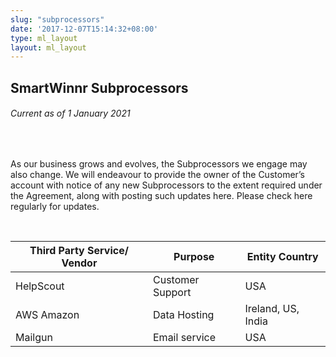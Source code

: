 ```yaml
---
slug: "subprocessors"
date: '2017-12-07T15:14:32+08:00'
type: ml_layout
layout: ml_layout
---
```


<section class="">
  <div class="padding50 ml-pure-white-background">
    <div class="row  ml_div_contents_in_center">
      <div class="col-lg-8 col-md-12 col-sm-12 col-xs-12">
        <h2><b>SmartWinnr Subprocessors</b></h2>
        <h6>Current as of 1 January 2021</h6>
        <br>
     <p>
     As our business grows and evolves, the Subprocessors we engage may also change. We will endeavour to provide the owner of the Customer’s account with notice of any new Subprocessors to the extent required under the Agreement, along with posting such updates here. Please check here regularly for updates.
    </p><br>
    <div>
    <table class="table-bordered table-striped ml-margin-bottom10">
      <thead class="">
        <tr>
          <th class="padding5">Third Party Service/ Vendor</th>
          <th class="padding5">Purpose</th>
          <th class="padding5">Entity Country</th>
        </tr>
      </thead>
        <tbody class="">
        <tr>
          <td class="padding5">HelpScout</td>
          <td class="padding5"> Customer Support</td>  
          <td class="padding5">USA</td>       
        </tr>
        <tr>
          <td class="padding5">AWS Amazon</td>
          <td class="padding5">Data Hosting</td>  
          <td class="padding5">Ireland, US, India</td>       
        </tr>
         <tr>
          <td class="padding5">Mailgun</td>
          <td class="padding5">Email service</td>  
          <td class="padding5">USA</td>       
        </tr>
        </tbody>
  </table>
  </div>
   </div>
    </div>
  </div>
</section>

